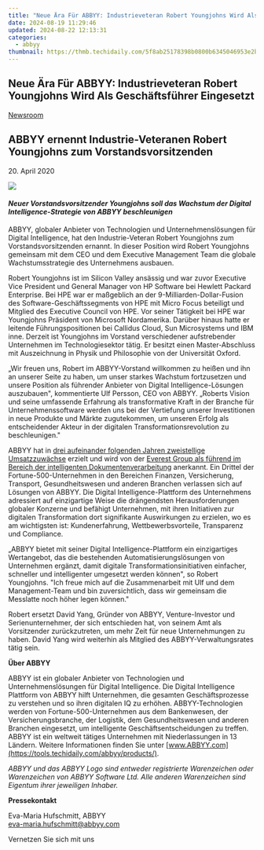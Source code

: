 ```yaml
---
title: "Neue Ära Für ABBYY: Industrieveteran Robert Youngjohns Wird Als Geschäftsführer Eingesetzt"
date: 2024-08-19 11:29:46
updated: 2024-08-22 12:13:31
categories:
  - abbyy
thumbnail: https://thmb.techidaily.com/5f8ab25178398b0800b6345046953e2b2e89a6d9e6a8838419dd9465e3b6b177.jpg
---
```


## Neue Ära Für ABBYY: Industrieveteran Robert Youngjohns Wird Als Geschäftsführer Eingesetzt

[Newsroom](https://tools.techidaily.com/abbyy/products/)

## ABBYY ernennt Industrie-Veteranen Robert Youngjohns zum Vorstandsvorsitzenden

20\. April 2020

![](https://content.abbyy.com/-/media/project/abbyy/abbyy/branchtemplates/shutterstock_1272462163_1296-x-729.jpg?h=729&iar=0&w=1296)

#### _Neuer Vorstandsvorsitzender Youngjohns soll das Wachstum der Digital Intelligence-Strategie von ABBYY beschleunigen_

ABBYY, globaler Anbieter von Technologien und Unternehmenslösungen für Digital Intelligence, hat den Industrie-Veteran Robert Youngjohns zum Vorstandsvorsitzenden ernannt. In dieser Position wird Robert Youngjohns gemeinsam mit dem CEO und dem Executive Management Team die globale Wachstumsstrategie des Unternehmens ausbauen.

Robert Youngjohns ist im Silicon Valley ansässig und war zuvor Executive Vice President und General Manager von HP Software bei Hewlett Packard Enterprise. Bei HPE war er maßgeblich an der 9-Milliarden-Dollar-Fusion des Software-Geschäftssegments von HPE mit Micro Focus beteiligt und Mitglied des Executive Council von HPE. Vor seiner Tätigkeit bei HPE war Youngjohns Präsident von Microsoft Nordamerika. Darüber hinaus hatte er leitende Führungspositionen bei Callidus Cloud, Sun Microsystems und IBM inne. Derzeit ist Youngjohns im Vorstand verschiedener aufstrebender Unternehmen im Technologiesektor tätig. Er besitzt einen Master-Abschluss mit Auszeichnung in Physik und Philosophie von der Universität Oxford.

„Wir freuen uns, Robert im ABBYY-Vorstand willkommen zu heißen und ihn an unserer Seite zu haben, um unser starkes Wachstum fortzusetzen und unsere Position als führender Anbieter von Digital Intelligence-Lösungen auszubauen", kommentierte Ulf Persson, CEO von ABBYY. „Roberts Vision und seine umfassende Erfahrung als transformative Kraft in der Branche für Unternehmenssoftware werden uns bei der Vertiefung unserer Investitionen in neue Produkte und Märkte zugutekommen, um unseren Erfolg als entscheidender Akteur in der digitalen Transformationsrevolution zu beschleunigen."

ABBYY hat in [drei aufeinander folgenden Jahren zweistellige Umsatzzuwächse](https://tools.techidaily.com/abbyy/products/) erzielt und wird von der [Everest Group als führend im Bereich der intelligenten Dokumentenverarbeitung](https://tools.techidaily.com/abbyy/products/) anerkannt. Ein Drittel der Fortune-500-Unternehmen in den Bereichen Finanzen, Versicherung, Transport, Gesundheitswesen und anderen Branchen verlassen sich auf Lösungen von ABBYY. Die Digital Intelligence-Plattform des Unternehmens adressiert auf einzigartige Weise die drängendsten Herausforderungen globaler Konzerne und befähigt Unternehmen, mit ihren Initiativen zur digitalen Transformation dort signifikante Auswirkungen zu erzielen, wo es am wichtigsten ist: Kundenerfahrung, Wettbewerbsvorteile, Transparenz und Compliance.

„ABBYY bietet mit seiner Digital Intelligence-Plattform ein einzigartiges Wertangebot, das die bestehenden Automatisierungslösungen von Unternehmen ergänzt, damit digitale Transformationsinitiativen einfacher, schneller und intelligenter umgesetzt werden können", so Robert Youngjohns. "Ich freue mich auf die Zusammenarbeit mit Ulf und dem Management-Team und bin zuversichtlich, dass wir gemeinsam die Messlatte noch höher legen können."

Robert ersetzt David Yang, Gründer von ABBYY, Venture-Investor und Serienunternehmer, der sich entschieden hat, von seinem Amt als Vorsitzender zurückzutreten, um mehr Zeit für neue Unternehmungen zu haben. David Yang wird weiterhin als Mitglied des ABBYY-Verwaltungsrates tätig sein.

**Über ABBYY**

ABBYY ist ein globaler Anbieter von Technologien und Unternehmenslösungen für Digital Intelligence. Die Digital Intelligence Plattform von ABBYY hilft Unternehmen, die gesamten Geschäftsprozesse zu verstehen und so ihren digitalen IQ zu erhöhen. ABBYY-Technologien werden von Fortune-500-Unternehmen aus dem Bankenwesen, der Versicherungsbranche, der Logistik, dem Gesundheitswesen und anderen Branchen eingesetzt, um intelligente Geschäftsentscheidungen zu treffen. ABBYY ist ein weltweit tätiges Unternehmen mit Niederlassungen in 13 Ländern. Weitere Informationen finden Sie unter [www.ABBYY.com](https://tools.techidaily.com/abbyy/products/).

_ABBYY und das ABBYY Logo sind entweder registrierte Warenzeichen oder Warenzeichen von ABBYY Software Ltd. Alle anderen Warenzeichen sind Eigentum ihrer jeweiligen Inhaber._

**Pressekontakt**

Eva-Maria Hufschmitt, ABBYY  
[eva-maria.hufschmitt@abbyy.com](https://tools.techidaily.com/abbyy/products/)

  
Vernetzen Sie sich mit uns

<ins class="adsbygoogle"
     style="display:block"
     data-ad-format="autorelaxed"
     data-ad-client="ca-pub-7571918770474297"
     data-ad-slot="1223367746"></ins>



<ins class="adsbygoogle"
     style="display:block"
     data-ad-client="ca-pub-7571918770474297"
     data-ad-slot="8358498916"
     data-ad-format="auto"
     data-full-width-responsive="true"></ins>
